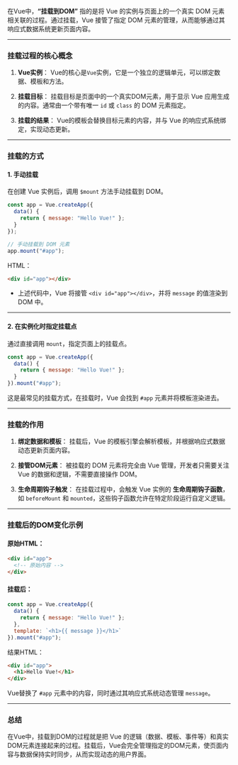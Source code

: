 在Vue中，**“挂载到DOM”** 指的是将 Vue 的实例与页面上的一个真实 DOM 元素相关联的过程。通过挂载，Vue 接管了指定 DOM 元素的管理，从而能够通过其响应式数据系统更新页面内容。

---

### **挂载过程的核心概念**

1. **Vue实例**：
   Vue的核心是`Vue`实例，它是一个独立的逻辑单元，可以绑定数据、模板和方法。

2. **挂载目标**：
   挂载目标是页面中的一个真实DOM元素，用于显示 Vue 应用生成的内容。通常由一个带有唯一 `id` 或 `class` 的 DOM 元素指定。

3. **挂载的结果**：
   Vue的模板会替换目标元素的内容，并与 Vue 的响应式系统绑定，实现动态更新。

---

### **挂载的方式**

#### 1. **手动挂载**
在创建 Vue 实例后，调用 `$mount` 方法手动挂载到 DOM。

```javascript
const app = Vue.createApp({
  data() {
    return { message: "Hello Vue!" };
  }
});

// 手动挂载到 DOM 元素
app.mount("#app");
```

HTML：
```html
<div id="app"></div>
```

- 上述代码中，Vue 将接管 `<div id="app"></div>`，并将 `message` 的值渲染到 DOM 中。

---

#### 2. **在实例化时指定挂载点**
通过直接调用 `mount`，指定页面上的挂载点。

```javascript
const app = Vue.createApp({
  data() {
    return { message: "Hello Vue!" };
  }
}).mount("#app");
```

这是最常见的挂载方式，在挂载时，Vue 会找到 `#app` 元素并将模板渲染进去。

---

### **挂载的作用**

1. **绑定数据和模板**：
   挂载后，Vue 的模板引擎会解析模板，并根据响应式数据动态更新页面内容。

2. **接管DOM元素**：
   被挂载的 DOM 元素将完全由 Vue 管理，开发者只需要关注 Vue 的数据和逻辑，不需要直接操作 DOM。

3. **生命周期钩子触发**：
   在挂载过程中，会触发 Vue 实例的 **生命周期钩子函数**，如 `beforeMount` 和 `mounted`，这些钩子函数允许在特定阶段运行自定义逻辑。

---

### **挂载后的DOM变化示例**

#### 原始HTML：
```html
<div id="app">
  <!-- 原始内容 -->
</div>
```

#### 挂载后：
```javascript
const app = Vue.createApp({
  data() {
    return { message: "Hello Vue!" };
  },
  template: `<h1>{{ message }}</h1>`
}).mount("#app");
```

结果HTML：
```html
<div id="app">
  <h1>Hello Vue!</h1>
</div>
```

Vue替换了 `#app` 元素中的内容，同时通过其响应式系统动态管理 `message`。

---

### **总结**

在Vue中，挂载到DOM的过程就是把 Vue 的逻辑（数据、模板、事件等）和真实DOM元素连接起来的过程。挂载后，Vue会完全管理指定的DOM元素，使页面内容与数据保持实时同步，从而实现动态的用户界面。